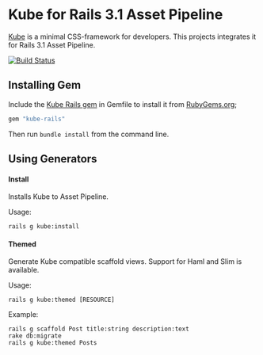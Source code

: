 # Kube for Rails 3.1 Asset Pipeline
[Kube](http://imperavi.com/kube/) is a minimal CSS-framework for developers. This projects integrates it for Rails 3.1 Asset Pipeline.

[![Build Status](https://secure.travis-ci.org/mmozuras/kube-rails.png)](http://travis-ci.org/mmozuras/kube-rails)

## Installing Gem

Include the [Kube Rails gem](http://rubygems.org/gems/kube-rails) in Gemfile to install it from [RubyGems.org](http://rubygems.org);

```ruby
gem "kube-rails"
```

Then run ```bundle install``` from the command line.

## Using Generators

#### Install

Installs Kube to Asset Pipeline.

Usage:

    rails g kube:install

#### Themed

Generate Kube compatible scaffold views. Support for Haml and Slim is available.

Usage:

    rails g kube:themed [RESOURCE]

Example:

    rails g scaffold Post title:string description:text
    rake db:migrate
    rails g kube:themed Posts
